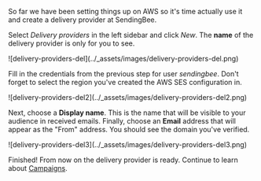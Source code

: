 So far we have been setting things up on AWS so it's time actually use it and
create a delivery provider at SendingBee.

Select *Delivery providers* in the left sidebar and click *New*. The **name**
of the delivery provider is only for you to see.

<p class="centered">
  ![delivery-providers-del](../_assets/images/delivery-providers-del.png)
</p>

Fill in the credentials from the previous step for user *sendingbee*. Don't
forget to select the region you've created the AWS SES configuration in.

<p class="centered">
  ![delivery-providers-del2](../_assets/images/delivery-providers-del2.png)
</p>

Next, choose a **Display name**. This is the name that will be visible to
your audience in received emails. Finally, choose an **Email** address that
will appear as the "From" address. You should see the domain you've verified.

<p class="centered">
  ![delivery-providers-del3](../_assets/images/delivery-providers-del3.png)
</p>

Finished! From now on the delivery provider is ready. Continue to learn about [Campaigns](/campaigns).
